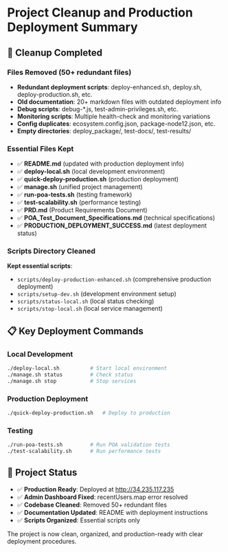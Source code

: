 # Project Cleanup and Production Deployment Summary

## 🧹 Cleanup Completed

### Files Removed (50+ redundant files)
- **Redundant deployment scripts**: deploy-enhanced.sh, deploy.sh, deploy-production.sh, etc.
- **Old documentation**: 20+ markdown files with outdated deployment info
- **Debug scripts**: debug-*.js, test-admin-privileges.sh, etc.
- **Monitoring scripts**: Multiple health-check and monitoring variations
- **Config duplicates**: ecosystem.config.json, package-node12.json, etc.
- **Empty directories**: deploy_package/, test-docs/, test-results/

### Essential Files Kept
- ✅ **README.md** (updated with production deployment info)
- ✅ **deploy-local.sh** (local development environment)
- ✅ **quick-deploy-production.sh** (production deployment)
- ✅ **manage.sh** (unified project management)
- ✅ **run-poa-tests.sh** (testing framework)
- ✅ **test-scalability.sh** (performance testing)
- ✅ **PRD.md** (Product Requirements Document)
- ✅ **POA_Test_Document_Specifications.md** (technical specifications)
- ✅ **PRODUCTION_DEPLOYMENT_SUCCESS.md** (latest deployment status)

### Scripts Directory Cleaned
**Kept essential scripts**:
- `scripts/deploy-production-enhanced.sh` (comprehensive production deployment)
- `scripts/setup-dev.sh` (development environment setup)
- `scripts/status-local.sh` (local status checking)
- `scripts/stop-local.sh` (local service management)

## 📋 Key Deployment Commands

### Local Development
```bash
./deploy-local.sh          # Start local environment
./manage.sh status         # Check status
./manage.sh stop           # Stop services
```

### Production Deployment
```bash
./quick-deploy-production.sh   # Deploy to production
```

### Testing
```bash
./run-poa-tests.sh         # Run POA validation tests
./test-scalability.sh      # Run performance tests
```

## 🎯 Project Status
- ✅ **Production Ready**: Deployed at http://34.235.117.235
- ✅ **Admin Dashboard Fixed**: recentUsers.map error resolved
- ✅ **Codebase Cleaned**: Removed 50+ redundant files
- ✅ **Documentation Updated**: README with deployment instructions
- ✅ **Scripts Organized**: Essential scripts only

The project is now clean, organized, and production-ready with clear deployment procedures.
